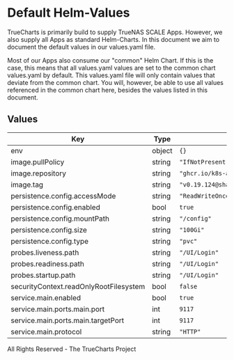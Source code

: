# Default Helm-Values

TrueCharts is primarily build to supply TrueNAS SCALE Apps.
However, we also supply all Apps as standard Helm-Charts. In this document we aim to document the default values in our values.yaml file.

Most of our Apps also consume our "common" Helm Chart.
If this is the case, this means that all values.yaml values are set to the common chart values.yaml by default. This values.yaml file will only contain values that deviate from the common chart.
You will, however, be able to use all values referenced in the common chart here, besides the values listed in this document.

## Values

| Key | Type | Default | Description |
|-----|------|---------|-------------|
| env | object | `{}` |  |
| image.pullPolicy | string | `"IfNotPresent"` |  |
| image.repository | string | `"ghcr.io/k8s-at-home/jackett"` |  |
| image.tag | string | `"v0.19.124@sha256:4f970ed19a55008ce6e07afdc6616bc43f5ab8016ffcd3a370f8651d2808dc55"` |  |
| persistence.config.accessMode | string | `"ReadWriteOnce"` |  |
| persistence.config.enabled | bool | `true` |  |
| persistence.config.mountPath | string | `"/config"` |  |
| persistence.config.size | string | `"100Gi"` |  |
| persistence.config.type | string | `"pvc"` |  |
| probes.liveness.path | string | `"/UI/Login"` |  |
| probes.readiness.path | string | `"/UI/Login"` |  |
| probes.startup.path | string | `"/UI/Login"` |  |
| securityContext.readOnlyRootFilesystem | bool | `false` |  |
| service.main.enabled | bool | `true` |  |
| service.main.ports.main.port | int | `9117` |  |
| service.main.ports.main.targetPort | int | `9117` |  |
| service.main.protocol | string | `"HTTP"` |  |

All Rights Reserved - The TrueCharts Project
